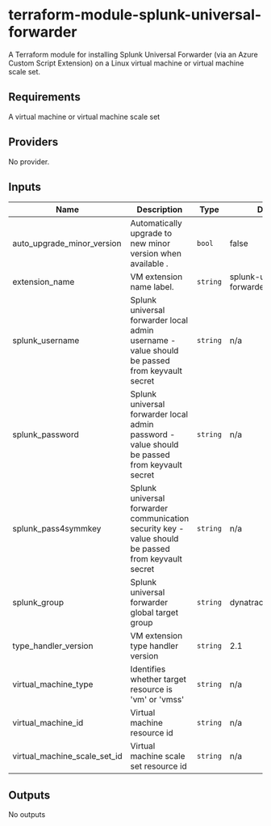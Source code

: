 # terraform-module-splunk-universal-forwarder

A Terraform module for installing Splunk Universal Forwarder (via an Azure Custom Script Extension) on a Linux virtual machine or virtual machine scale set.

## Requirements

A virtual machine or virtual machine scale set

## Providers

No provider.

## Inputs

| Name | Description | Type | Default | Required |
|------|-------------|------|---------|:--------:|
| auto_upgrade_minor_version | Automatically upgrade to new minor version when available . | `bool` | false | no |
| extension_name | VM extension name label. | `string` | splunk-universal-forwarder| no |
| splunk_username | Splunk universal forwarder local admin username - value should be passed from keyvault secret | `string` | n/a | yes |
| splunk_password | Splunk universal forwarder local admin password - value should be passed from keyvault secret | `string` | n/a | yes |
| splunk_pass4symmkey | Splunk universal forwarder communication security key - value should be passed from keyvault secret | `string` | n/a | yes |
| splunk_group | Splunk universal forwarder global target group | `string` | dynatrace_forwarders | yes |
| type_handler_version | VM extension type handler version | `string` | 2.1 | no |
| virtual_machine_type | Identifies whether target resource is 'vm' or 'vmss' | `string` | n/a | yes |
| virtual_machine_id | Virtual machine resource id | `string` | n/a | yes |
| virtual_machine_scale_set_id | Virtual machine scale set resource id | `string` | n/a | yes |


## Outputs

No outputs
